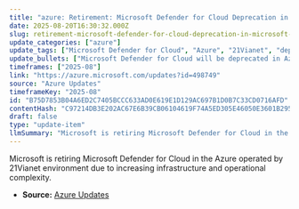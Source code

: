 ```yaml
---
title: "azure: Retirement: Microsoft Defender for Cloud Deprecation in Microsoft Azure Operated by 21Vianet Announcement"
date: 2025-08-20T16:30:32.000Z
slug: retirement-microsoft-defender-for-cloud-deprecation-in-microsoft-azure-operated-by-21vianet-announcement
update_categories: ["azure"]
update_tags: ["Microsoft Defender for Cloud", "Azure", "21Vianet", "deprecation", "retirement"]
update_bullets: ["Microsoft Defender for Cloud will be deprecated in Azure operated by 21Vianet.", "The decision is driven by increasing infrastructure and operational complexity.", "This change aims to maintain high standards of protection and reliability for customers."]
timeframes: ["2025-08"]
link: "https://azure.microsoft.com/updates?id=498749"
source: "Azure Updates"
timeframeKey: "2025-08"
id: "B75D7853B04A6ED2C7405BCCC633AD0E619E1D129AC697B1D0B7C33CD0716AFD"
contentHash: "C97214DB3E202AC67E6B39CB06104619F74A5ED305E46050E3601B295FD893A0"
draft: false
type: "update-item"
llmSummary: "Microsoft is retiring Microsoft Defender for Cloud in the Azure operated by 21Vianet environment due to increasing infrastructure and operational complexity."
---
```


Microsoft is retiring Microsoft Defender for Cloud in the Azure operated by 21Vianet environment due to increasing infrastructure and operational complexity.

- **Source:** [Azure Updates](https://azure.microsoft.com/updates?id=498749)
